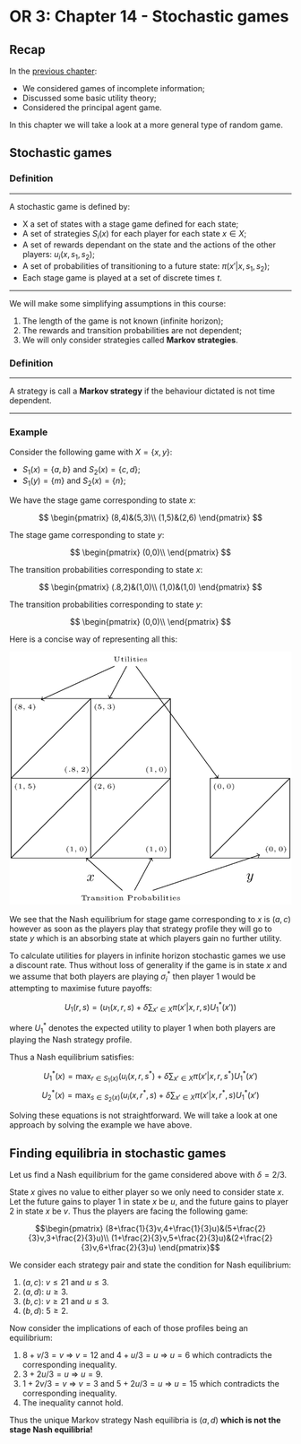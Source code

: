 # OR 3: Chapter 14 - Stochastic games

## Recap

In the [previous chapter](Chapter_13_Random_events_and_incomplete_information.pdf):

- We considered games of incomplete information;
- Discussed some basic utility theory;
- Considered the principal agent game.

In this chapter we will take a look at a more general type of random game.

## Stochastic games

### Definition

---

A stochastic game is defined by:

- X a set of states with a stage game defined for each state;
- A set of strategies $S_i(x)$ for each player for each state $x\in X$;
- A set of rewards dependant on the state and the actions of the other players: $u_i(x,s_1,s_2)$;
- A set of probabilities of transitioning to a future state: $\pi(x'|x,s_1,s_2)$;
- Each stage game is played at a set of discrete times $t$.

---

We will make some simplifying assumptions in this course:

1. The length of the game is not known (infinite horizon);
2. The rewards and transition probabilities are not dependent;
3. We will only consider strategies called **Markov strategies**.

### Definition

---

A strategy is call a **Markov strategy** if the behaviour dictated is not time dependent.

---

### Example

Consider the following game with $X=\{x,y\}$:

- $S_1(x)=\{a,b\}$ and $S_2(x)=\{c,d\}$;
- $S_1(y)=\{m\}$ and $S_2(x)=\{n\}$;

We have the stage game corresponding to state $x$:

$$
\begin{pmatrix}
(8,4)&(5,3)\\
(1,5)&(2,6)
\end{pmatrix}
$$

The stage game corresponding to state $y$:

$$
\begin{pmatrix}
(0,0)\\
\end{pmatrix}
$$

The transition probabilities corresponding to state $x$:

$$
\begin{pmatrix}
(.8,2)&(1,0)\\
(1,0)&(1,0)
\end{pmatrix}
$$

The transition probabilities corresponding to state $y$:

$$
\begin{pmatrix}
(0,0)\\
\end{pmatrix}
$$

Here is a concise way of representing all this:

![](images/L14-img01.png)

We see that the Nash equilibrium for stage game corresponding to $x$ is $(a,c)$ however as soon as the players play that strategy profile they will go to state $y$ which is an absorbing state at which players gain no further utility.

To calculate utilities for players in infinite horizon stochastic games we use a discount rate. Thus without loss of generality if the game is in state $x$ and we assume that both players are playing $\sigma^*_i$ then player 1 would be attempting to maximise future payoffs:

$$U_1(r,s)=\left(u_1(x,r,s)+\delta\sum_{x'\in X}\pi(x'|x,r,s)U_1^*(x')\right)$$

where $U_1^*$ denotes the expected utility to player 1 when both players are playing the Nash strategy profile.

Thus a Nash equilibrium satisfies:

$$U_1^*(x)=\max_{r\in S_1(x)}(u_i(x,r,s^*)+\delta\sum_{x'\in X}\pi(x'|x,r,s^*)U_1^*(x')$$
$$U_2^*(x)=\max_{s\in S_2(x)}(u_i(x,r^*,s)+\delta\sum_{x'\in X}\pi(x'|x,r^*,s)U_1^*(x')$$

Solving these equations is not straightforward. We will take a look at one approach by solving the example we have above.

## Finding equilibria in stochastic games

Let us find a Nash equilibrium for the game considered above with $\delta=2/3$.

State $x$ gives no value to either player so we only need to consider state $x$. Let the future gains to player 1 in state $x$ be $u$, and the future gains to player 2 in state $x$ be $v$. Thus the players are facing the following game:

$$\begin{pmatrix}
(8+\frac{1}{3}v,4+\frac{1}{3}u)&(5+\frac{2}{3}v,3+\frac{2}{3}u)\\
(1+\frac{2}{3}v,5+\frac{2}{3}u)&(2+\frac{2}{3}v,6+\frac{2}{3}u)
\end{pmatrix}$$

We consider each strategy pair and state the condition for Nash equilibrium:

1. $(a,c)$: $v\leq 21$ and $u\leq 3$.
2. $(a,d)$: $u\geq3$.
3. $(b,c)$: $v\geq 21$ and $u\leq 3$.
4. $(b,d)$: $5\geq2$.

Now consider the implications of each of those profiles being an equilibrium:

1. $8+v/3=v$ $\Rightarrow$ $v=12$ and $4+u/3=u$ $\Rightarrow$ $u=6$ which contradicts the corresponding inequality.
2. $3+2u/3=u$ $\Rightarrow$ $u=9$.
3. $1+2v/3=v$ $\Rightarrow$ $v=3$ and $5+2u/3=u$ $\Rightarrow$ $u=15$ which contradicts the corresponding inequality.
4. The inequality cannot hold.

Thus the unique Markov strategy Nash equilibria is $(a,d)$ **which is not the stage Nash equilibria!**
